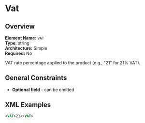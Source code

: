 # Vat

## Overview

**Element Name:** `VAT`<br>
**Type:** string<br>
**Architecture:** Simple<br>
**Required:** No<br>

VAT rate percentage applied to the product (e.g., "21" for 21% VAT).


## General Constraints

- **Optional field** - can be omitted

## XML Examples

```xml
<VAT>21</VAT>
```




